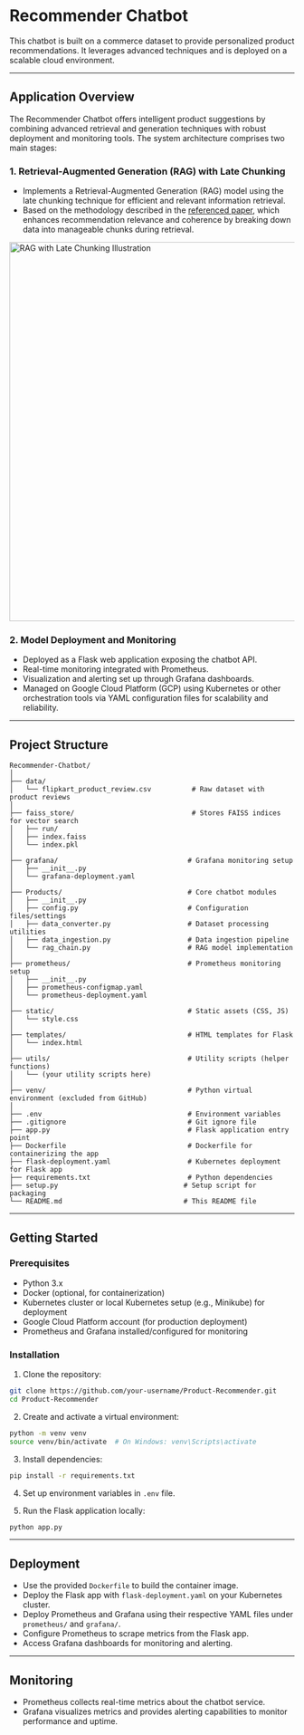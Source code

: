 # Recommender Chatbot

This chatbot is built on a commerce dataset to provide personalized product recommendations. It leverages advanced techniques and is deployed on a scalable cloud environment.

---

## Application Overview

The Recommender Chatbot offers intelligent product suggestions by combining advanced retrieval and generation techniques with robust deployment and monitoring tools. The system architecture comprises two main stages:

### 1. Retrieval-Augmented Generation (RAG) with Late Chunking

* Implements a Retrieval-Augmented Generation (RAG) model using the late chunking technique for efficient and relevant information retrieval.
* Based on the methodology described in the [referenced paper](https://arxiv.org/abs/2409.04701), which enhances recommendation relevance and coherence by breaking down data into manageable chunks during retrieval.

<img width="997" height="670" alt="RAG with Late Chunking Illustration" src="https://github.com/user-attachments/assets/ff87e696-38cc-436f-9410-241adb5c8eb7" />

### 2. Model Deployment and Monitoring

* Deployed as a Flask web application exposing the chatbot API.
* Real-time monitoring integrated with Prometheus.
* Visualization and alerting set up through Grafana dashboards.
* Managed on Google Cloud Platform (GCP) using Kubernetes or other orchestration tools via YAML configuration files for scalability and reliability.

---

## Project Structure

```
Recommender-Chatbot/
│
├── data/
│   └── flipkart_product_review.csv          # Raw dataset with product reviews
│
├── faiss_store/                             # Stores FAISS indices for vector search
│   ├── run/
│   ├── index.faiss
│   └── index.pkl
│
├── grafana/                                # Grafana monitoring setup
│   ├── __init__.py
│   └── grafana-deployment.yaml
│
├── Products/                               # Core chatbot modules
│   ├── __init__.py
│   ├── config.py                           # Configuration files/settings
│   ├── data_converter.py                   # Dataset processing utilities
│   ├── data_ingestion.py                   # Data ingestion pipeline
│   └── rag_chain.py                        # RAG model implementation
│
├── prometheus/                             # Prometheus monitoring setup
│   ├── __init__.py
│   ├── prometheus-configmap.yaml
│   └── prometheus-deployment.yaml
│
├── static/                                 # Static assets (CSS, JS)
│   └── style.css
│
├── templates/                              # HTML templates for Flask
│   └── index.html
│
├── utils/                                  # Utility scripts (helper functions)
│   └── (your utility scripts here)
│
├── venv/                                   # Python virtual environment (excluded from GitHub)
│
├── .env                                    # Environment variables
├── .gitignore                              # Git ignore file
├── app.py                                  # Flask application entry point
├── Dockerfile                              # Dockerfile for containerizing the app
├── flask-deployment.yaml                   # Kubernetes deployment for Flask app
├── requirements.txt                        # Python dependencies
├── setup.py                               # Setup script for packaging
└── README.md                              # This README file
```

---

## Getting Started

### Prerequisites

* Python 3.x
* Docker (optional, for containerization)
* Kubernetes cluster or local Kubernetes setup (e.g., Minikube) for deployment
* Google Cloud Platform account (for production deployment)
* Prometheus and Grafana installed/configured for monitoring

### Installation

1. Clone the repository:

```bash
git clone https://github.com/your-username/Product-Recommender.git
cd Product-Recommender
```

2. Create and activate a virtual environment:

```bash
python -m venv venv
source venv/bin/activate  # On Windows: venv\Scripts\activate
```

3. Install dependencies:

```bash
pip install -r requirements.txt
```

4. Set up environment variables in `.env` file.

5. Run the Flask application locally:

```bash
python app.py
```

---

## Deployment

* Use the provided `Dockerfile` to build the container image.
* Deploy the Flask app with `flask-deployment.yaml` on your Kubernetes cluster.
* Deploy Prometheus and Grafana using their respective YAML files under `prometheus/` and `grafana/`.
* Configure Prometheus to scrape metrics from the Flask app.
* Access Grafana dashboards for monitoring and alerting.

---

## Monitoring

* Prometheus collects real-time metrics about the chatbot service.
* Grafana visualizes metrics and provides alerting capabilities to monitor performance and uptime.

